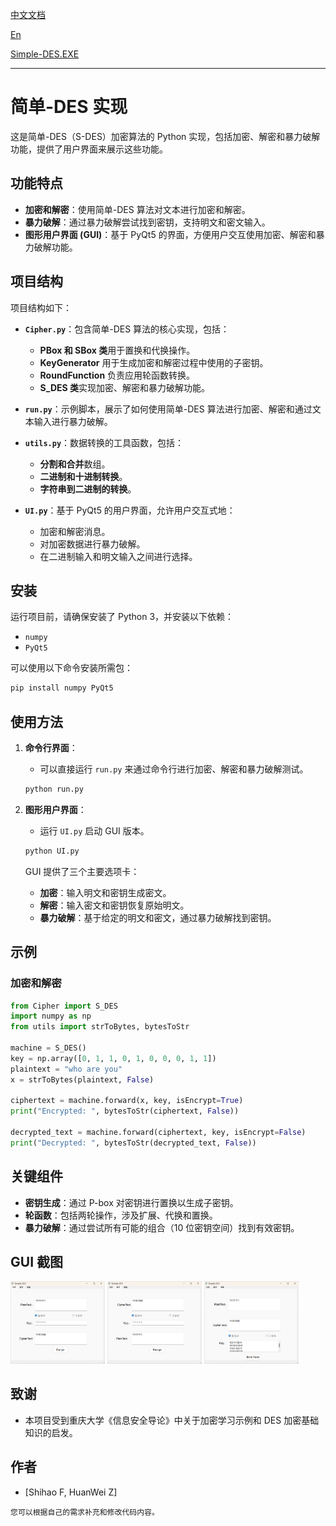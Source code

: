  [中文文档](https://markdown.com.cn)

 [En](./README.md)

 [Simple-DES.EXE](https://onedrive.live.com/?id=98A24B1640A6D498%21s7735fc4cec774cde916f0e68e8baa19b&cid=98A24B1640A6D498)

---

# 简单-DES 实现

这是简单-DES（S-DES）加密算法的 Python 实现，包括加密、解密和暴力破解功能，提供了用户界面来展示这些功能。

## 功能特点

- **加密和解密**：使用简单-DES 算法对文本进行加密和解密。
- **暴力破解**：通过暴力破解尝试找到密钥，支持明文和密文输入。
- **图形用户界面 (GUI)**：基于 PyQt5 的界面，方便用户交互使用加密、解密和暴力破解功能。

## 项目结构

项目结构如下：

- **`Cipher.py`**：包含简单-DES 算法的核心实现，包括：
  - **PBox 和 SBox 类**用于置换和代换操作。
  - **KeyGenerator** 用于生成加密和解密过程中使用的子密钥。
  - **RoundFunction** 负责应用轮函数转换。
  - **S_DES 类**实现加密、解密和暴力破解功能。

- **`run.py`**：示例脚本，展示了如何使用简单-DES 算法进行加密、解密和通过文本输入进行暴力破解。

- **`utils.py`**：数据转换的工具函数，包括：
  - **分割和合并**数组。
  - **二进制和十进制转换**。
  - **字符串到二进制的转换**。

- **`UI.py`**：基于 PyQt5 的用户界面，允许用户交互式地：
  - 加密和解密消息。
  - 对加密数据进行暴力破解。
  - 在二进制输入和明文输入之间进行选择。

## 安装

运行项目前，请确保安装了 Python 3，并安装以下依赖：

- `numpy`
- `PyQt5`

可以使用以下命令安装所需包：

```sh
pip install numpy PyQt5
```

## 使用方法

1. **命令行界面**：
   - 可以直接运行 `run.py` 来通过命令行进行加密、解密和暴力破解测试。

   ```sh
   python run.py
   ```

2. **图形用户界面**：
   - 运行 `UI.py` 启动 GUI 版本。

   ```sh
   python UI.py
   ```

   GUI 提供了三个主要选项卡：
   - **加密**：输入明文和密钥生成密文。
   - **解密**：输入密文和密钥恢复原始明文。
   - **暴力破解**：基于给定的明文和密文，通过暴力破解找到密钥。

## 示例

### 加密和解密

```python
from Cipher import S_DES
import numpy as np
from utils import strToBytes, bytesToStr

machine = S_DES()
key = np.array([0, 1, 1, 0, 1, 0, 0, 0, 1, 1])
plaintext = "who are you"
x = strToBytes(plaintext, False)

ciphertext = machine.forward(x, key, isEncrypt=True)
print("Encrypted: ", bytesToStr(ciphertext, False))

decrypted_text = machine.forward(ciphertext, key, isEncrypt=False)
print("Decrypted: ", bytesToStr(decrypted_text, False))
```

## 关键组件

- **密钥生成**：通过 P-box 对密钥进行置换以生成子密钥。
- **轮函数**：包括两轮操作，涉及扩展、代换和置换。
- **暴力破解**：通过尝试所有可能的组合（10 位密钥空间）找到有效密钥。

## GUI 截图

<img src="./imgs/Encription.png" width=30%/>

<img src="./imgs/Decription.png" width=30%/>

<img src="./imgs/BruteForce.png" width=30%/>

## 致谢

- 本项目受到重庆大学《信息安全导论》中关于加密学习示例和 DES 加密基础知识的启发。

## 作者

- [Shihao F, HuanWei Z]

```
您可以根据自己的需求补充和修改代码内容。
```